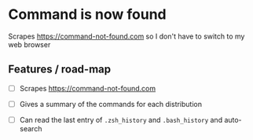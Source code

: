 # Command is now found

Scrapes https://command-not-found.com so I don't have to switch to my web browser

## Features / road-map
- [ ] Scrapes https://command-not-found.com

- [ ] Gives a summary of the commands for each distribution

- [ ] Can read the last entry of `.zsh_history` and `.bash_history` and auto-search
